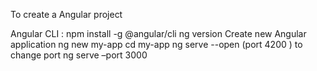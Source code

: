 

To create a Angular project 

Angular CLI  :
           npm install -g @angular/cli 
           ng version
Create new Angular application
         ng new my-app
         cd my-app
         ng serve --open (port 4200 ) to change port ng serve  –port 3000

         


